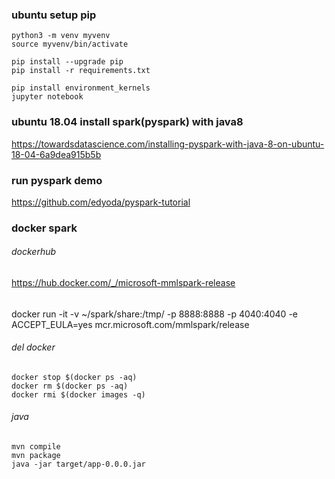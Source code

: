 
### ubuntu setup pip 
```
python3 -m venv myvenv
source myvenv/bin/activate

pip install --upgrade pip
pip install -r requirements.txt

pip install environment_kernels
jupyter notebook
```



### ubuntu 18.04 install spark(pyspark) with java8
https://towardsdatascience.com/installing-pyspark-with-java-8-on-ubuntu-18-04-6a9dea915b5b


### run pyspark demo
https://github.com/edyoda/pyspark-tutorial


### docker spark
###### dockerhub
https://hub.docker.com/_/microsoft-mmlspark-release

###### 
docker run -it -v ~/spark/share:/tmp/ -p 8888:8888 -p 4040:4040 -e ACCEPT_EULA=yes mcr.microsoft.com/mmlspark/release



###### del docker
```
docker stop $(docker ps -aq)
docker rm $(docker ps -aq)
docker rmi $(docker images -q)
```

###### java 
```
mvn compile
mvn package
java -jar target/app-0.0.0.jar
```

